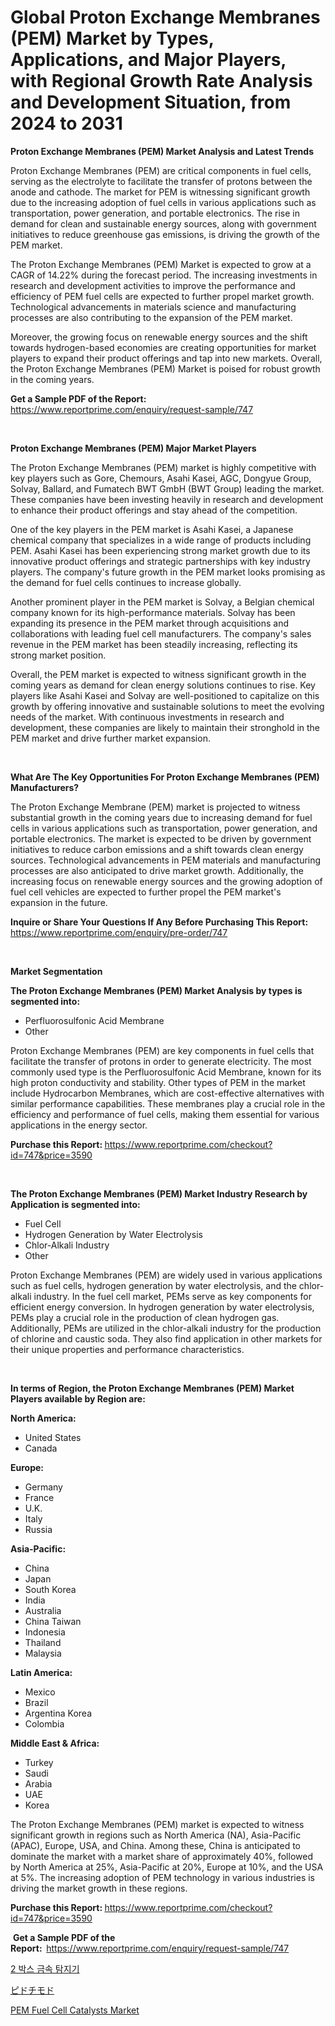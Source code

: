 <p><h1>Global Proton Exchange Membranes (PEM) Market by Types, Applications, and Major Players, with Regional Growth Rate Analysis and Development Situation, from 2024 to 2031</h1></p><p><strong>Proton Exchange Membranes (PEM) Market Analysis and Latest Trends</strong></p>
<p><p>Proton Exchange Membranes (PEM) are critical components in fuel cells, serving as the electrolyte to facilitate the transfer of protons between the anode and cathode. The market for PEM is witnessing significant growth due to the increasing adoption of fuel cells in various applications such as transportation, power generation, and portable electronics. The rise in demand for clean and sustainable energy sources, along with government initiatives to reduce greenhouse gas emissions, is driving the growth of the PEM market.</p><p>The Proton Exchange Membranes (PEM) Market is expected to grow at a CAGR of 14.22% during the forecast period. The increasing investments in research and development activities to improve the performance and efficiency of PEM fuel cells are expected to further propel market growth. Technological advancements in materials science and manufacturing processes are also contributing to the expansion of the PEM market.</p><p>Moreover, the growing focus on renewable energy sources and the shift towards hydrogen-based economies are creating opportunities for market players to expand their product offerings and tap into new markets. Overall, the Proton Exchange Membranes (PEM) Market is poised for robust growth in the coming years.</p></p>
<p><strong>Get a Sample PDF of the Report:&nbsp;</strong> <a href="https://www.reportprime.com/enquiry/request-sample/747">https://www.reportprime.com/enquiry/request-sample/747</a></p>
<p>&nbsp;</p>
<p><strong>Proton Exchange Membranes (PEM) Major Market Players</strong></p>
<p><p>The Proton Exchange Membranes (PEM) market is highly competitive with key players such as Gore, Chemours, Asahi Kasei, AGC, Dongyue Group, Solvay, Ballard, and Fumatech BWT GmbH (BWT Group) leading the market. These companies have been investing heavily in research and development to enhance their product offerings and stay ahead of the competition.</p><p>One of the key players in the PEM market is Asahi Kasei, a Japanese chemical company that specializes in a wide range of products including PEM. Asahi Kasei has been experiencing strong market growth due to its innovative product offerings and strategic partnerships with key industry players. The company's future growth in the PEM market looks promising as the demand for fuel cells continues to increase globally.</p><p>Another prominent player in the PEM market is Solvay, a Belgian chemical company known for its high-performance materials. Solvay has been expanding its presence in the PEM market through acquisitions and collaborations with leading fuel cell manufacturers. The company's sales revenue in the PEM market has been steadily increasing, reflecting its strong market position.</p><p>Overall, the PEM market is expected to witness significant growth in the coming years as demand for clean energy solutions continues to rise. Key players like Asahi Kasei and Solvay are well-positioned to capitalize on this growth by offering innovative and sustainable solutions to meet the evolving needs of the market. With continuous investments in research and development, these companies are likely to maintain their stronghold in the PEM market and drive further market expansion.</p></p>
<p>&nbsp;</p>
<p><strong>What Are The Key Opportunities For Proton Exchange Membranes (PEM) Manufacturers?</strong></p>
<p><p>The Proton Exchange Membrane (PEM) market is projected to witness substantial growth in the coming years due to increasing demand for fuel cells in various applications such as transportation, power generation, and portable electronics. The market is expected to be driven by government initiatives to reduce carbon emissions and a shift towards clean energy sources. Technological advancements in PEM materials and manufacturing processes are also anticipated to drive market growth. Additionally, the increasing focus on renewable energy sources and the growing adoption of fuel cell vehicles are expected to further propel the PEM market's expansion in the future.</p></p>
<p><strong>Inquire or Share Your Questions If Any Before Purchasing This Report:</strong> <a href="https://www.reportprime.com/enquiry/pre-order/747">https://www.reportprime.com/enquiry/pre-order/747</a></p>
<p>&nbsp;</p>
<p><strong>Market Segmentation</strong></p>
<p><strong>The Proton Exchange Membranes (PEM) Market Analysis by types is segmented into:</strong></p>
<p><ul><li>Perfluorosulfonic Acid Membrane</li><li>Other</li></ul></p>
<p><p>Proton Exchange Membranes (PEM) are key components in fuel cells that facilitate the transfer of protons in order to generate electricity. The most commonly used type is the Perfluorosulfonic Acid Membrane, known for its high proton conductivity and stability. Other types of PEM in the market include Hydrocarbon Membranes, which are cost-effective alternatives with similar performance capabilities. These membranes play a crucial role in the efficiency and performance of fuel cells, making them essential for various applications in the energy sector.</p></p>
<p><strong>Purchase this Report:&nbsp;</strong><a href="https://www.reportprime.com/checkout?id=747&price=3590">https://www.reportprime.com/checkout?id=747&price=3590</a></p>
<p>&nbsp;</p>
<p><strong>The Proton Exchange Membranes (PEM) Market Industry Research by Application is segmented into:</strong></p>
<p><ul><li>Fuel Cell</li><li>Hydrogen Generation by Water Electrolysis</li><li>Chlor-Alkali Industry</li><li>Other</li></ul></p>
<p><p>Proton Exchange Membranes (PEM) are widely used in various applications such as fuel cells, hydrogen generation by water electrolysis, and the chlor-alkali industry. In the fuel cell market, PEMs serve as key components for efficient energy conversion. In hydrogen generation by water electrolysis, PEMs play a crucial role in the production of clean hydrogen gas. Additionally, PEMs are utilized in the chlor-alkali industry for the production of chlorine and caustic soda. They also find application in other markets for their unique properties and performance characteristics.</p></p>
<p>&nbsp;</p>
<p><strong>In terms of Region, the Proton Exchange Membranes (PEM) Market Players available by Region are:</strong></p>
<p>
    <p> <strong> North America: </strong>
        <ul>
            <li>United States</li>
            <li>Canada</li>
        </ul>
        </p> 
    <p> <strong> Europe: </strong>
        <ul>
            <li>Germany</li>
            <li>France</li>
            <li>U.K.</li>
            <li>Italy</li>
            <li>Russia</li>
        </ul>
        </p> 
    <p> <strong> Asia-Pacific: </strong>
        <ul>
            <li>China</li>
            <li>Japan</li>
            <li>South Korea</li>
            <li>India</li>
            <li>Australia</li>
            <li>China Taiwan</li>
            <li>Indonesia</li>
            <li>Thailand</li>
            <li>Malaysia</li>
        </ul>
        </p> 
    <p> <strong> Latin America: </strong>
        <ul>
            <li>Mexico</li>
            <li>Brazil</li>
            <li>Argentina Korea</li>
            <li>Colombia</li>
        </ul>
        </p> 
    <p> <strong> Middle East & Africa: </strong>
        <ul>
            <li>Turkey</li>
            <li>Saudi</li>
            <li>Arabia</li>
            <li>UAE</li>
            <li>Korea</li>
        </ul>
    </p>
    </p>
<p><p>The Proton Exchange Membranes (PEM) market is expected to witness significant growth in regions such as North America (NA), Asia-Pacific (APAC), Europe, USA, and China. Among these, China is anticipated to dominate the market with a market share of approximately 40%, followed by North America at 25%, Asia-Pacific at 20%, Europe at 10%, and the USA at 5%. The increasing adoption of PEM technology in various industries is driving the market growth in these regions.</p></p>
<p><strong>Purchase this Report: </strong><a href="https://www.reportprime.com/checkout?id=747&price=3590">https://www.reportprime.com/checkout?id=747&price=3590</a></p>
<p>&nbsp;<strong>Get a Sample PDF of the Report:&nbsp;&nbsp;</strong><a href="https://www.reportprime.com/enquiry/request-sample/747">https://www.reportprime.com/enquiry/request-sample/747</a></p>
<p><strong></strong></p>
<p><p><a href="https://github.com/laholand/Market-Research-Report-List-3/blob/main/98349842198.md">2 박스 금속 탐지기</a></p><p><a href="https://github.com/mohamedbakry57/Market-Research-Report-List-3/blob/main/15403712626.md">ピドチモド</a></p><p><a href="https://github.com/JameTravis/Market-Research-Report-List-4/blob/main/pem-fuel-cell-catalysts-market.md">PEM Fuel Cell Catalysts Market</a></p></p>
